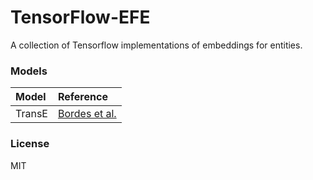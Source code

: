 # TensorFlow-EFE

A collection of Tensorflow implementations of embeddings for entities.

### Models

| Model | Reference |
| :---- | :-------- |
| TransE | [Bordes et al.](https://www.utc.fr/~bordesan/dokuwiki/_media/en/transe_nips13.pdf)

### License

MIT
